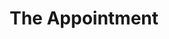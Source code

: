 ---
title: "The Appointment"
year: 1981
rating: 3
stars: "★★★"
rewatched: false
permalink: "the-appointment-1981"
watched_on: 2023-10-10
---